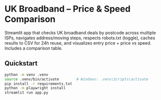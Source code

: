 # UK Broadband – Price & Speed Comparison

Streamlit app that checks UK broadband deals by postcode across multiple ISPs, navigates address/moving steps, respects robots.txt (toggle), caches results to CSV for 24h reuse, and visualizes entry price + price vs speed. Includes a comparison table.

## Quickstart

```bash
python -m venv .venv
source .venv/bin/activate        # Windows: .venv\Scripts\activate
pip install -r requirements.txt
python -m playwright install
streamlit run app.py

